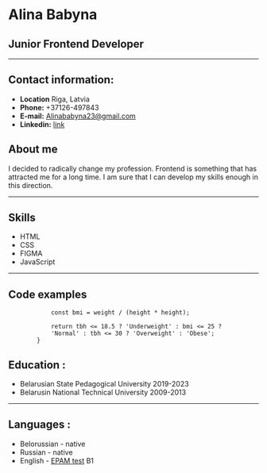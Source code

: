 # Alina Babyna

## Junior Frontend Developer
---

## Contact information:
- **Location** Riga, Latvia
- **Phone:** +37126-497843
- **E-mail:** Alinababyna23@gmail.com
- **Linkedin:** [link]

[link]: http://www.linkedin.com/in/alina-babyna-240ba8279 

## About me
I decided to radically change my profession. Frontend is something that has attracted me for a long time. I am sure that I can develop my skills enough in this direction.

---

## Skills
- HTML
- CSS
- FIGMA
- JavaScript
---
## Code examples
``` function tbh(weight, height) {
            const bmi = weight / (height * height);    
            
            return tbh <= 18.5 ? 'Underweight' : bmi <= 25 ?    
            'Normal' : tbh <= 30 ? 'Overweight' : 'Obese';    
        }
 ```
## Education :

* Belarusian State Pedagogical University 2019-2023
* Belarusin National Technical University 2009-2013

---

## Languages :

- Belorussian - native
- Russian - native
- English - [EPAM test](https://examinator.epam.com/Main/PersonalAssignments) B1
